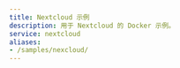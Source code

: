 ```yaml
---
title: Nextcloud 示例
description: 用于 Nextcloud 的 Docker 示例。
service: nextcloud
aliases:
- /samples/nexcloud/
---
```

